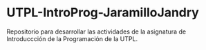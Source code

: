 # UTPL-IntroProg-JaramilloJandry
Repositorio para desarrollar las actividades de la asignatura de Introduccción de la Programación de la UTPL.
